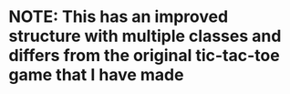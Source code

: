 # NOTE: This has an improved structure with multiple classes and differs from the original tic-tac-toe game that I have made
